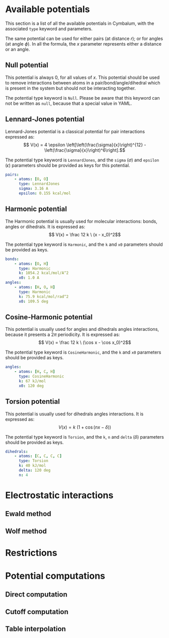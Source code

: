 # Available potentials

This section is a list of all the available potentials in Cymbalum, with the
associated `type` keyword and parameters.

The same potential can be used for either pairs (at distance $r$); or for
angles (at angle $\phi$). In all the formula, the $x$ parameter
represents either a distance or an angle.

## Null potential

This potential is always 0, for all values of $x$. This potential should be
used to remove interactions between atoms in a pair/bond/angle/dihedral which is
present in the system but should not be interacting together.

The potential type keyword is `Null`. Please be aware that this keyword can not
be written as `null`, because that a special value in YAML.

## Lennard-Jones potential

Lennard-Jones potential is a classical potential for pair interactions expressed
as: $$ V(x) = 4 \epsilon \left[\left(\frac{\sigma}{x}\right)^{12} -
\left(\frac{\sigma}{x}\right)^6\right].$$

The potential type keyword is `LennardJones`, and the `sigma` ($\sigma$) and
`epsilon` ($\epsilon$) parameters should be provided as keys for this potential.

```yaml
pairs:
    - atoms: [O, O]
      type: LennardJones
      sigma: 3.16 A
      epsilon: 0.155 kcal/mol
```

## Harmonic potential

The Harmonic potential is usually used for molecular interactions: bonds, angles
or dihedrals. It is expressed as: $$ V(x) = \frac 12 k \ (x - x_0)^2$$

The potential type keyword is `Harmonic`, and the `k` and `x0` parameters should
be provided as keys.

```yaml
bonds:
    - atoms: [O, H]
      type: Harmonic
      k: 1054.2 kcal/mol/A^2
      x0: 1.0 A
angles:
    - atoms: [H, O, H]
      type: Harmonic
      k: 75.9 kcal/mol/rad^2
      x0: 109.5 deg
```

## Cosine-Harmonic potential

This potential is usually used for angles and dihedrals angles interactions,
because it presents a $2\pi$ periodicity. It is expressed as: $$ V(x) = \frac 12
k \ (\cos x - \cos x_0)^2$$

The potential type keyword is `CosineHarmonic`, and the `k` and `x0` parameters
should be provided as keys.

```yaml
angles:
    - atoms: [H, C, H]
      type: CosineHarmonic
      k: 67 kJ/mol
      x0: 120 deg
```

## Torsion potential

This potential is usually used for dihedrals angles interactions. It is
expressed as: $$ V(x) = k \ (1 + \cos(n x - \delta))$$

The potential type keyword is `Torsion`, and the `k`, `n` and `delta` ($\delta$)
parameters should be provided as keys.

```yaml
dihedrals:
    - atoms: [C, C, C, C]
      type: Torsion
      k: 40 kJ/mol
      delta: 120 deg
      n: 4
```

# Electrostatic interactions

## Ewald method

## Wolf method

# Restrictions

# Potential computations

## Direct computation

## Cutoff computation

## Table interpolation
